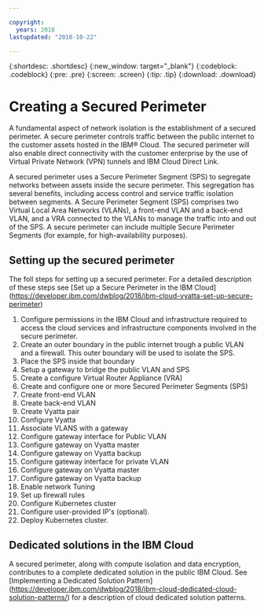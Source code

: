 ```yaml
---

copyright:
  years: 2018
lastupdated: "2018-10-22"

---
```


{:shortdesc: .shortdesc}
{:new_window: target="_blank"}
{:codeblock: .codeblock}
{:pre: .pre}
{:screen: .screen}
{:tip: .tip}
{:download: .download}

# Creating a Secured Perimeter
A fundamental aspect of network isolation is the establishment of a secured perimeter.  A secure perimeter controls traffic between the public internet to the customer assets hosted in the IBM® Cloud.  The secured perimeter will also enable direct connectivity with the customer enterprise by the use of Virtual Private Network (VPN) tunnels and IBM Cloud Direct Link.

A secured perimeter uses a Secure Perimeter Segment (SPS) to segregate networks between assets inside the secure perimeter. This segregation has several benefits, including access control and service traffic isolation between segments. A Secure Perimeter Segment (SPS) comprises two Virtual Local Area Networks (VLANs), a front-end VLAN and a back-end VLAN, and a VRA connected to the VLANs to manage the traffic into and out of the SPS. A secure perimeter can include multiple Secure Perimeter Segments (for example, for high-availability purposes).

## Setting up the secured perimeter

The foll steps for setting up a secured perimeter. For a detailed description of these steps see [Set up a Secure Perimeter in the IBM Cloud] (https://developer.ibm.com/dwblog/2018/ibm-cloud-vyatta-set-up-secure-perimeter)

1) Configure permissions in the IBM Cloud and infrastructure required to access the cloud services and infrastructure components involved in the secure perimeter.
1) Create an outer boundary in the public internet trough a public VLAN and a firewall. This outer boundary will be used to isolate the SPS.
2) Place the SPS inside that boundary
3) Setup a gateway to bridge the public VLAN and SPS
4) Create a configure Virtual Router Appliance (VRA)
5) Create and configure one or more Secured Perimeter Segments (SPS)
6) Create front-end VLAN
7) Create back-end VLAN
8) Create Vyatta pair
9) Configure Vyatta
10) Associate VLANS with a gateway
11) Configure gateway interface for Public VLAN
12) Configure gateway on Vyatta master
13) Configure gateway on Vyatta backup
14) Configure gateway interface for private VLAN
15) Configure gateway on Vyatta master
16) Configure gateway on Vyatta backup
17) Enable network Tuning
18) Set up firewall rules
19) Configure Kubernetes cluster
20) Configure user-provided IP's (optional).
21) Deploy Kubernetes cluster.

## Dedicated solutions in the IBM Cloud
A secured perimeter, along with compute isolation and data encryption, contributes to a complete dedicated solution in the public IBM Cloud.  See [Implementing a Dedicated Solution Pattern] (https://developer.ibm.com/dwblog/2018/ibm-cloud-dedicated-cloud-solution-patterns/) for a description of cloud dedicated solution patterns.

